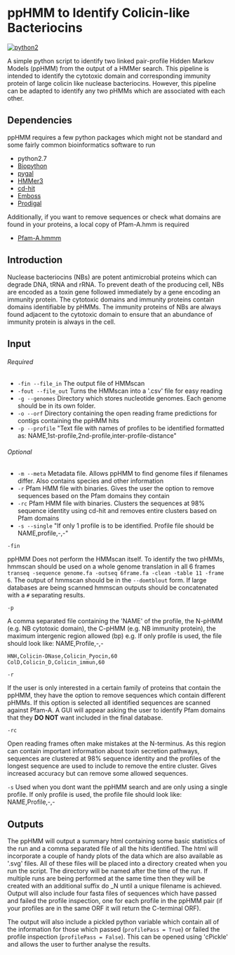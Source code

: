 # ppHMM to Identify Colicin-like Bacteriocins

[![python2](https://img.shields.io/badge/python-2.7-blue.svg)](https://biopython.org/wiki/Download)

A simple python script to identify two linked pair-profile Hidden Markov Models (ppHMM) from the output of a HMMer search. This pipeline is intended to identify the cytotoxic domain and corresponding immunity protein of large colicin like nuclease bacteriocins. However, this pipeline can be adapted to identify any two pHMMs which are associated with each other.

## Dependencies

ppHMM requires a few python packages which might not be standard and some fairly common bioinformatics software to run

- python2.7
- [Biopython](https://biopython.org/wiki/Download)
- [pygal](http://www.pygal.org/en/stable/)
- [HMMer3](http://hmmer.org)
- [cd-hit](https://github.com/weizhongli/cdhit)
- [Emboss](http://emboss.sourceforge.net/download/)
- [Prodigal](https://github.com/hyattpd/Prodigal/wiki/Introduction)

Additionally, if you want to remove sequences or check what domains are found in your proteins, a local copy of Pfam-A.hmm is required

- [Pfam-A.hmmm](https://pfam.xfam.org)

## Introduction

Nuclease bacteriocins (NBs) are potent antimicrobial proteins which can degrade DNA, tRNA and rRNA. To prevent death of the producing cell, NBs are encoded as a toxin gene followed immediately by a gene encoding an immunity protein. The cytotoxic domains and immunity proteins  contain domains identifiable by pHMMs. The immunity proteins of NBs are always found adjacent to the cytotoxic domain to ensure that an abundance of immunity protein is always in the cell.

## Input
###### Required
- ```-fin --file_in``` The output file of HMMscan
- ```-fout --file_out``` Turns the HMMscan into a '.csv' file for easy reading
- ```-g --genomes``` Directory which stores nucleotide genomes. Each genome should be in its own folder.
- ```-o --orf``` Directory containing the open reading frame predictions for contigs containing the ppHMM hits
- ```-p --profile``` "Text file with names of profiles to be identified formatted as: NAME,1st-profile,2nd-profile,inter-profile-distance"


###### Optional
- ```-m --meta``` Metadata file. Allows ppHMM to find genome files if filenames differ. Also contains species and other information
- ```-r``` Pfam HMM file with binaries. Gives the user the option to remove sequences based on the Pfam domains they contain
- ```-rc``` Pfam HMM file with binaries. Clusters the sequences at 98% sequence identity using cd-hit and removes entire clusters based on Pfam domains
- ```-s --single``` "If only 1 profile is to be identified. Profile file should be NAME,profile,-,-"

```-fin```

ppHMM Does not perform the HMMscan itself. To identify the two pHMMs, hmmscan should be used on a whole genome translation in all 6 frames ```transeq -sequence genome.fa -outseq 6frame.fa -clean -table 11 -frame 6```. The output of hmmscan should be in the ```--domtblout``` form. If large databases are being scanned hmmscan outputs should be concatenated with a ```#``` separating results.

```-p```

A comma separated file containing the 'NAME' of the profile, the N-pHMM (e.g. NB cytotoxic domain), the C-pHMM (e.g. NB immunity protein), the maximum intergenic region allowed (bp) e.g. If only profile is used, the file should look like: NAME,Profile,-,-

```
HNH,Colicin-DNase,Colicin_Pyocin,60
ColD,Colicin_D,Colicin_immun,60
```

```-r```

If the user is only interested in a certain family of proteins that contain the ppHMM, they have the option to remove sequences which contain different pHMMs. If this option is selected all identified sequences are scanned against Pfam-A. A GUI will appear asking the user to identify Pfam domains that they **DO NOT** want included in the final database.

```-rc```

Open reading frames often make mistakes at the N-terminus. As this region can contain important information about toxin secretion pathways, sequences are clustered at 98% sequence identity and the profiles of the longest sequence are used to include to remove the entire cluster. Gives increased accuracy but can remove some allowed sequences.

```-s```
Used when you dont want the ppHMM search and are only using a single profile. If only profile is used, the profile file should look like: NAME,Profile,-,-

## Outputs

The ppHMM will output a summary html containing some basic statistics of the run and a comma separated file of all the hits identified. The html will incorporate a couple of handy plots of the data which are also available as '.svg' files. All of these files will be placed into a directory created when you run the script. The directory will be named after the time of the run. If multiple runs are being performed at the same time then they will be created with an additional suffix do _N until a unique filename is achieved. Output will also include four fasta files of sequences which have passed and failed the profile inspection, one for each profile in the ppHMM pair (if your profiles are in the same ORF it will return the C-terminal ORF).

The output will also include a pickled python variable which contain all of the information for those which passed (```profilePass = True```) or failed the profile inspection (```profilePass = False```). This can be opened using 'cPickle' and allows the user to further analyse the results.
